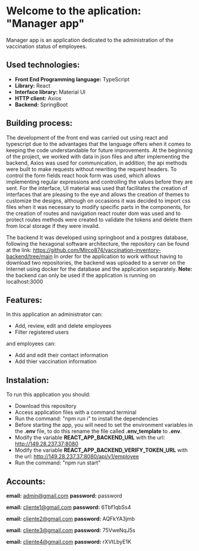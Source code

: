 # Welcome to the aplication: "Manager app"
Manager app is an application dedicated to the administration of the vaccination status of employees.

## Used technologies:
 - **Front End Programming language:** TypeScript
 - **Library:** React
 - **Interface library:** Material UI
 - **HTTP client:** Axios
 - **Backend:** SpringBoot

## Building process:
The development of the front end was carried out using react and typescript due to the advantages that the language offers when it comes to keeping the code understandable for future improvements.
At the beginning of the project, we worked with data in json files and after implementing the backend, Axios was used for communication, in addition, the api methods were built to make requests without rewriting the request headers.
To control the form fields react hook form was used, which allows implementing regular expressions and controlling the values before they are sent. For the interface, UI material was used that facilitates the creation of interfaces that are pleasing to the eye and allows the creation of themes to customize the designs, although on occasions it was decided to import css files when it was necessary to modify specific parts in the components, for the creation of routes and navigation react router dom was used and to protect routes methods were created to validate the tokens and delete them from local storage if they were invalid.

The backend It was developed using springboot and a postgres database, following the hexagonal software architecture, the repository can be found at the link: https://github.com/Mirco874/vaccination-inventory-backend/tree/main
In order for the application to work without having to download two repositories, the backend was uploaded to a server on the Internet using docker for the database and the application separately.
**Note:** the backend can only be used if the application is running on localhost:3000

## Features:

In this application an administrator can:
- Add, review, edit and delete employees
- Filter registered users

and employees can:
- Add and edit their contact information
- Add thier vaccination information

## Instalation:
To run this application you should:
 - Download this repository
 - Access application files with a command terminal
 - Run the command: "npm run i" to install the dependencies
 - Before starting the app, you will need to set the environment variables in the **.env** file, to do this rename the file called **.env_template** to **.env**.
 - Modify the variable **REACT_APP_BACKEND_URL** with the url: http://149.28.237.37:8080
 - Modify the variable **REACT_APP_BACKEND_VERIFY_TOKEN_URL** with the url: http://149.28.237.37:8080/api/v1/employee
 - Run the command: "npm run start"

 ## Accounts: 

**email:** admin@gmail.com
**password:** password

**email:** cliente1@gmail.com
**password:** 6Tbf1qbSs4

**email:** cliente2@gmail.com
**password:** AQFkYA3jmb

**email:** cliente3@gmail.com
**password:** 75VweNqJ5s

**email:**  cliente4@gmail.com
**password:** rXVtLbyE1K
